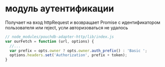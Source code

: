 # модуль аутентификации
Получает на вход httpRequest и возвращает Promise с идентификатором пользователя или reject, усли авторизоваться не удалось

````javascript
// node_modules/pouchdb-adapter-http/lib/index.js
var ourFetch = function (url, options) {
  //...
  var prefix = opts.owner ? opts.owner.auth_prefix() : 'Basic ';
  options.headers.set('Authorization', prefix + token);
}
````
